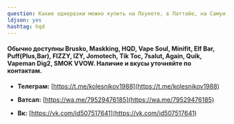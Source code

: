 ```yaml
---
question: Какие одноразки можно купить на Пхукете, в Паттайе, на Самуи, на Пангане и в Бангкоке?
ldjson: yes 
hashtag: hqd
---
```


#### Обычно доступны **Brusko, Maskking, HQD, Vape Soul, Minifit, Elf Bar, Puff(Plus,Bar), FIZZY, IZY, Jomotech, Tik Toc, 7salut, Again, Quik, Vapeman Dig2, SMOK VVOW**. Наличие и вкусы уточняйте по контактам. 

* **Телеграм:** [https://t.me/kolesnikov1988](https://t.me/kolesnikov1988)

* **Ватсап:** [https://wa.me/79529476185](https://wa.me/79529476185)

* **Вк:** [https://vk.com/id507517641](https://vk.com/id507517641)
